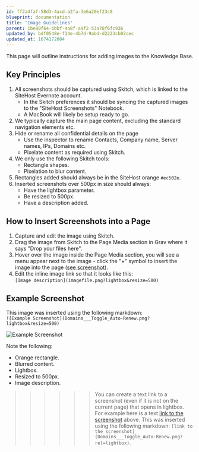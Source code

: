 ```yaml
---
id: ff2a4faf-58d3-4acd-a2fa-3e6a20ef23c8
blueprint: documentation
title: 'Image Guidelines'
parent: 1be80f64-bbbf-4a8f-a9f2-53a78f6fc936
updated_by: bdf0548e-f14e-4b7d-9abd-d2223cb02cec
updated_at: 1674172004
---
```

This page will outline instructions for adding images to the Knowledge Base.

## Key Principles

1. All screenshots should be captured using Skitch, which is linked to the SiteHost Evernote account. 
   * In the Skitch preferences it should be syncing the captured images to the "SiteHost Screenshots" Notebook.
   * A MacBook will likely be setup ready to go.
2. We typically capture the main page content, excluding the standard navigation elements etc.
3. Hide or rename all confidential details on the page
    * Use the inspector to rename Contacts, Company name, Server names, IPs, Domains etc.
    * Pixelate content as required using Skitch.
6. We only use the following Skitch tools:
    * Rectangle shapes.
    * Pixelation to blur content.
7. Rectangles added should always be in the SiteHost orange `#ec502e`.
8. Inserted screenshots over 500px in size should always:
    * Have the lightbox parameter.
    * Be resized to 500px.
    * Have a description added.

## How to Insert Screenshots into a Page

1. Capture and edit the image using Skitch.
2. Drag the image from Skitch to the Page Media section in Grav where it says "Drop your files here".
3. Hover over the image inside the Page Media section, you will see a menu appear next to the image - click the "+" symbol to insert the image into the page ([see screenshot](Grav___Inserting_Image.png?rel=lightbox)).
4. Edit the inline image link so that it looks like this:  
    `[Image description](imagefile.png?lightbox&resize=500)`
    
## Example Screenshot

This image was inserted using the following markdown:  
`![Example Screenshot](Domains___Toggle_Auto-Renew.png?lightbox&resize=500)`

![Example Screenshot](Domains___Toggle_Auto-Renew.png?lightbox&resize=500)

Note the following:

* Orange rectangle.
* Blurred content.
* Lightbox.
* Resized to 500px.
* Image description.

>>>>>> You can create a text link to a screenshot (even if it is not on the current page) that opens in lightbox. For example here is a text [link to the screenshot](Domains___Toggle_Auto-Renew.png?rel=lightbox) above. This was inserted using the following markdown: `[link to the screenshot](Domains___Toggle_Auto-Renew.png?rel=lightbox)`.
